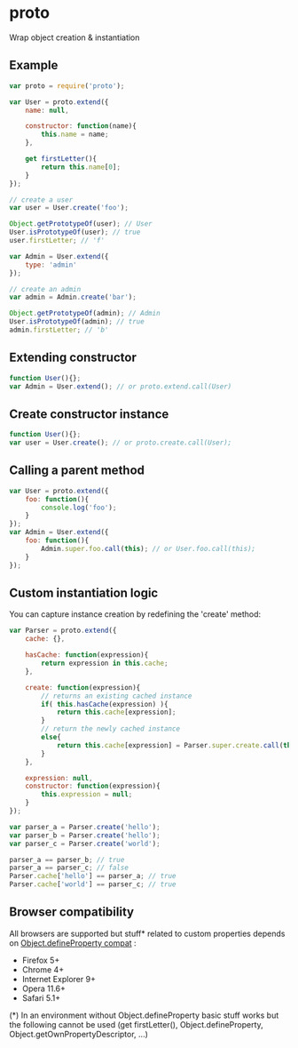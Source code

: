 # proto

Wrap object creation & instantiation

## Example

```javascript
var proto = require('proto');

var User = proto.extend({
	name: null,

	constructor: function(name){
		this.name = name;
	},

	get firstLetter(){
		return this.name[0];
	}
});

// create a user
var user = User.create('foo');

Object.getPrototypeOf(user); // User
User.isPrototypeOf(user); // true
user.firstLetter; // 'f'

var Admin = User.extend({
	type: 'admin'
});

// create an admin
var admin = Admin.create('bar');

Object.getPrototypeOf(admin); // Admin
User.isPrototypeOf(admin); // true
admin.firstLetter; // 'b'
```

## Extending constructor

```javascript
function User(){};
var Admin = User.extend(); // or proto.extend.call(User)
```

## Create constructor instance

```javascript
function User(){};
var user = User.create(); // or proto.create.call(User);
```

## Calling a parent method

```javascript
var User = proto.extend({
	foo: function(){
		console.log('foo');
	}
});
var Admin = User.extend({
	foo: function(){
		Admin.super.foo.call(this); // or User.foo.call(this);
	}
});
```

## Custom instantiation logic

You can capture instance creation by redefining the 'create' method:

```javascript
var Parser = proto.extend({
	cache: {},

	hasCache: function(expression){
		return expression in this.cache;
	},

	create: function(expression){
		// returns an existing cached instance
		if( this.hasCache(expression) ){
			return this.cache[expression];
		}
		// return the newly cached instance
		else{
			return this.cache[expression] = Parser.super.create.call(this, expression);
		}
	},

	expression: null,
	constructor: function(expression){
		this.expression = null;
	}
});

var parser_a = Parser.create('hello');
var parser_b = Parser.create('hello');
var parser_c = Parser.create('world');

parser_a == parser_b; // true
parser_a == parser_c; // false
Parser.cache['hello'] == parser_a; // true
Parser.cache['world'] == parser_c; // true
```

## Browser compatibility

All browsers are supported but stuff* related to custom properties depends on [Object.defineProperty compat](http://kangax.github.io/es5-compat-table/#Object.defineProperty) :
 - Firefox 5+
 - Chrome 4+
 - Internet Explorer 9+
 - Opera 11.6+
 - Safari 5.1+

(*) In an environment without Object.defineProperty basic stuff works but the following cannot be used (get firstLetter(), Object.defineProperty, Object.getOwnPropertyDescriptor, ...)
